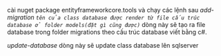 cài nuget package entityframeworkcore.tools và chạy các lệnh sau
_add-migration `tên của class database được render từ file cấu trúc database ở folder models(đặt gì cũng được)`_ dòng này sẽ tạo ra file database trong folder migrations theo cấu trúc database viết bằng c#.

_update-database_ dòng này sẽ update class database lên sqlserver